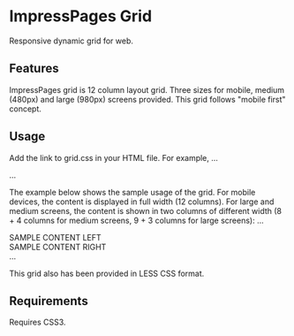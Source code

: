 # ImpressPages Grid

Responsive dynamic grid for web.

## Features

ImpressPages grid is 12 column layout grid. Three sizes for mobile, medium (480px) and large (980px) screens provided.
This grid follows "mobile first" concept.

## Usage

Add the link to grid.css in your HTML file. For example,
...
<link rel="stylesheet" href="grid.css" />
...

The example below shows the sample usage of the grid. For mobile devices, the content is displayed in full width (12
columns). For large and medium screens, the content is shown in two columns of different width (8 + 4 columns for medium
screens, 9 + 3 columns for large screens):
...    
        <div class="col_12 col_md_8 col_lg_9">
            SAMPLE CONTENT LEFT
        </div>
        <div class="col_12 col_md_4 col_lg_3">
            SAMPLE CONTENT RIGHT
        </div>
...

This grid also has been provided in LESS CSS format.

## Requirements

Requires CSS3.


